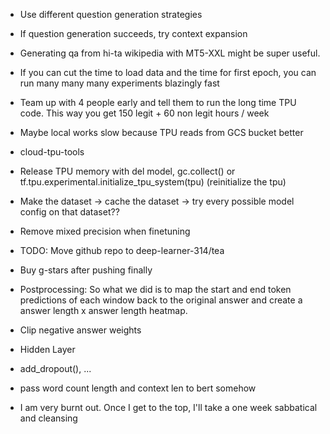 - Use different question generation strategies
- If question generation succeeds, try context expansion
- Generating qa from hi-ta wikipedia with MT5-XXL might be super useful. 

- If you can cut the time to load data and the time for first epoch, you can run many many many experiments blazingly fast
- Team up with 4 people early and tell them to run the long time TPU code. This way you get 150 legit + 60 non legit hours / week
- Maybe local works slow because TPU reads from GCS bucket better
- cloud-tpu-tools
- Release TPU memory with del model, gc.collect() or tf.tpu.experimental.initialize_tpu_system(tpu) (reinitialize the tpu)
- Make the dataset -> cache the dataset -> try every possible model config on that dataset??
- Remove mixed precision when finetuning
- TODO: Move github repo to deep-learner-314/tea
- Buy g-stars after pushing finally
- Postprocessing: So what we did is to map the start and end token predictions of each window back to the original answer and create a answer length x answer length heatmap.

- Clip negative answer weights
- Hidden Layer
- add_dropout(), ...
- pass word count length and context len to bert somehow
- I am very burnt out. Once I get to the top, I'll take a one week sabbatical and cleansing